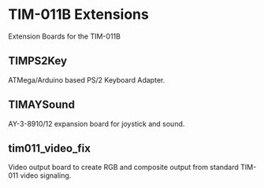 # TIM-011B Extensions

Extension Boards for the TIM-011B

## TIMPS2Key

ATMega/Arduino based PS/2 Keyboard Adapter.

## TIMAYSound

AY-3-8910/12 expansion board for joystick and sound.

## tim011_video_fix

Video output board to create RGB and composite output from standard TIM-011 video signaling.

